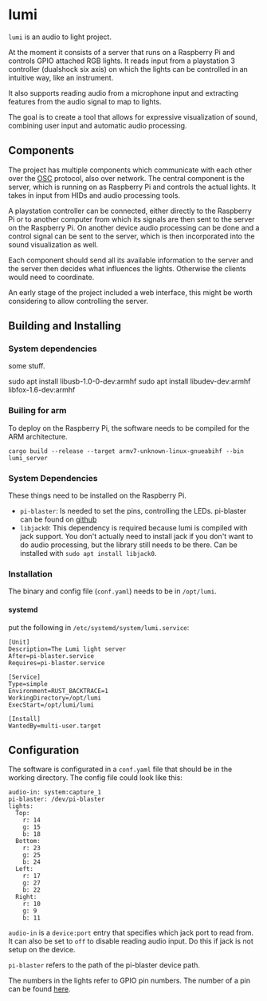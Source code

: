 # lumi

`lumi` is an audio to light project.

At the moment it consists of a server that runs on a Raspberry Pi and
controls GPIO attached RGB lights.  It reads input from a playstation
3 controller (dualshock six axis) on which the lights can be
controlled in an intuitive way, like an instrument.

It also supports reading audio from a microphone input and extracting
features from the audio signal to map to lights.

The goal is to create a tool that allows for expressive visualization
of sound, combining user input and automatic audio processing.


## Components

The project has multiple components which communicate with each other
over the [OSC](http://opensoundcontrol.org/) protocol, also over
network.  The central component is the server, which is running on as
Raspberry Pi and controls the actual lights.  It takes in input from
HIDs and audio processing tools.

A playstation controller can be connected, either directly to the
Raspberry Pi or to another computer from which its signals are then
sent to the server on the Raspberry Pi.  On another device audio
processing can be done and a control signal can be sent to the server,
which is then incorporated into the sound visualization as well.

Each component should send all its available information to the server
and the server then decides what influences the lights.  Otherwise the
clients would need to coordinate.

An early stage of the project included a web interface, this might be
worth considering to allow controlling the server.


## Building and Installing

### System dependencies

some stuff.

sudo apt install libusb-1.0-0-dev:armhf
sudo apt install libudev-dev:armhf libfox-1.6-dev:armhf
  
### Builing for arm

To deploy on the Raspberry Pi, the software needs to be compiled for
the ARM architecture.

    cargo build --release --target armv7-unknown-linux-gnueabihf --bin lumi_server
    
    
### System Dependencies

These things need to be installed on the Raspberry Pi.

- `pi-blaster`: Is needed to set the pins, controlling the LEDs.
  pi-blaster can be found on
  [github](https://github.com/sarfata/pi-blaster)
- `libjack0`: This dependency is required because lumi is compiled
  with jack support.  You don't actually need to install jack if you
  don't want to do audio processing, but the library still needs to be
  there.  Can be installed with `sudo apt install libjack0`.


### Installation

The binary and config file (`conf.yaml`) needs to be in `/opt/lumi`.

#### systemd

put the following in `/etc/systemd/system/lumi.service`:

    [Unit]
    Description=The Lumi light server
    After=pi-blaster.service
    Requires=pi-blaster.service
    
    [Service]
    Type=simple
    Environment=RUST_BACKTRACE=1
    WorkingDirectory=/opt/lumi
    ExecStart=/opt/lumi/lumi
    
    [Install]
    WantedBy=multi-user.target


## Configuration

The software is configurated in a `conf.yaml` file that should be in
the working directory.  The config file could look like this:

    audio-in: system:capture_1
    pi-blaster: /dev/pi-blaster
    lights:
      Top:
        r: 14
        g: 15
        b: 18
      Bottom:
        r: 23
        g: 25
        b: 24
      Left:
        r: 17
        g: 27
        b: 22
      Right:
        r: 10
        g: 9
        b: 11

`audio-in` is a `device:port` entry that specifies which jack port to
read from.  It can also be set to `off` to disable reading audio input.
Do this if jack is not setup on the device.

`pi-blaster` refers to the path of the pi-blaster device path.

The numbers in the lights refer to GPIO pin numbers.  The number of a
pin can be found [here](https://pinout.xyz/).
